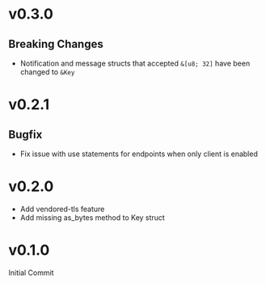 # v0.3.0
## Breaking Changes
- Notification and message structs that accepted `&[u8; 32]` have been changed to `&Key`

# v0.2.1
## Bugfix
- Fix issue with use statements for endpoints when only client is enabled

# v0.2.0
- Add vendored-tls feature
- Add missing as_bytes method to Key struct

# v0.1.0
Initial Commit

